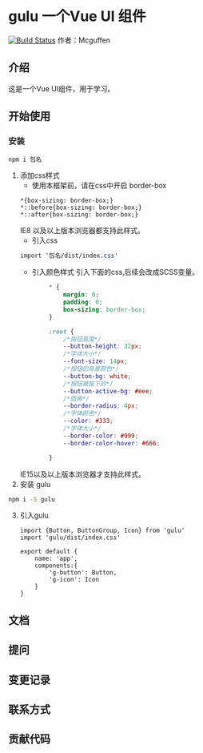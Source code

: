 # gulu 一个Vue UI 组件
[![Build Status](https://www.travis-ci.org/Mcguffen/gulu.svg?branch=master)](https://www.travis-ci.org/Mcguffen/gulu)
作者：Mcguffen

## 介绍
这是一个Vue UI组件，用于学习。
## 开始使用
### 安装
```
npm i 包名
```
1. 添加css样式
    - 使用本框架前，请在css中开启 border-box
    ```
    *{box-sizing: border-box;}
    *::before{box-sizing: border-box;}
    *::after{box-sizing: border-box;}
    ```
    IE8 以及以上版本浏览器都支持此样式。
    - 引入css
    ``` css
    import '包名/dist/index.css'
    ```
    - 引入颜色样式
      引入下面的css,后续会改成SCSS变量。
    ``` css
            * {
                margin: 0;
                padding: 0;
                box-sizing: border-box;
            }
    
            :root {
                /*按钮高度*/
                --button-height: 32px;
                /*字体大小*/
                --font-size: 14px;
                /*按钮的背景颜色*/
                --button-bg: white;
                /*按钮被按下的*/
                --button-active-bg: #eee;
                /*圆角*/
                --border-radius: 4px;
                /*字体颜色*/
                --color: #333;
                /*字体大小*/
                --border-color: #999;
                --border-color-hover: #666;
    
            }
    ```
    IE15以及以上版本浏览器才支持此样式。
2. 安装 gulu
```bash
npm i -S gulu
```
3. 引入gulu
    ```
    import {Button, ButtonGroup, Icon} from 'gulu'
    import 'gulu/dist/index.css'
   
    export default {
        name: 'app',
        components:{
            'g-button': Button,
            'g-icon': Icon
        }
    }
   
   ```

## 文档
## 提问
## 变更记录
## 联系方式
## 贡献代码



